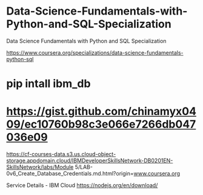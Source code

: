 # Data-Science-Fundamentals-with-Python-and-SQL-Specialization
Data Science Fundamentals with Python and SQL Specialization

https://www.coursera.org/specializations/data-science-fundamentals-python-sql

# pip intall ibm_db
# https://gist.github.com/chinamyx0409/ec10760b98c3e066e7266db047036e09


https://cf-courses-data.s3.us.cloud-object-storage.appdomain.cloud/IBMDeveloperSkillsNetwork-DB0201EN-SkillsNetwork/labs/Module 5/LAB-0v6_Create_Database_Credentials.md.html?origin=www.coursera.org

Service Details - IBM Cloud
https://nodejs.org/en/download/





